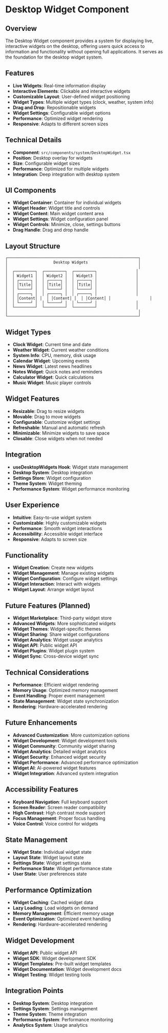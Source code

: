 # Desktop Widget Component

## Overview

The Desktop Widget component provides a system for displaying live, interactive widgets on the desktop, offering users quick access to information and functionality without opening full applications. It serves as the foundation for the desktop widget system.

## Features

- **Live Widgets**: Real-time information display
- **Interactive Elements**: Clickable and interactive widgets
- **Customizable Layout**: User-defined widget positioning
- **Widget Types**: Multiple widget types (clock, weather, system info)
- **Drag and Drop**: Repositionable widgets
- **Widget Settings**: Configurable widget options
- **Performance**: Optimized widget rendering
- **Responsive**: Adapts to different screen sizes

## Technical Details

- **Component**: `src/components/system/DesktopWidget.tsx`
- **Position**: Desktop overlay for widgets
- **Size**: Configurable widget sizes
- **Performance**: Optimized for multiple widgets
- **Integration**: Deep integration with desktop system

## UI Components

- **Widget Container**: Container for individual widgets
- **Widget Header**: Widget title and controls
- **Widget Content**: Main widget content area
- **Widget Settings**: Widget configuration panel
- **Widget Controls**: Minimize, close, settings buttons
- **Drag Handle**: Drag and drop handle

## Layout Structure

```
┌─────────────────────────────────────────────────────────┐
│                    Desktop Widgets                      │
│                                                         │
│  ┌─────────┐  ┌─────────┐  ┌─────────┐                 │
│  │ Widget1 │  │ Widget2 │  │ Widget3 │                 │
│  │ ┌─────┐ │  │ ┌─────┐ │  │ ┌─────┐ │                 │
│  │ │Title│ │  │ │Title│ │  │ │Title│ │                 │
│  │ └─────┘ │  │ └─────┘ │  │ └─────┘ │                 │
│  │ ┌─────┐ │  │ ┌─────┐ │  │ ┌─────┐ │                 │
│  │ │Content│ │  │ │Content│ │  │ │Content│ │                 │
│  │ └─────┘ │  │ └─────┘ │  │ └─────┘ │                 │
│  └─────────┘  └─────────┘  └─────────┘                 │
│                                                         │
└─────────────────────────────────────────────────────────┘
```

## Widget Types

- **Clock Widget**: Current time and date
- **Weather Widget**: Current weather conditions
- **System Info**: CPU, memory, disk usage
- **Calendar Widget**: Upcoming events
- **News Widget**: Latest news headlines
- **Notes Widget**: Quick notes and reminders
- **Calculator Widget**: Quick calculations
- **Music Widget**: Music player controls

## Widget Features

- **Resizable**: Drag to resize widgets
- **Movable**: Drag to move widgets
- **Configurable**: Customize widget settings
- **Refreshable**: Manual and automatic refresh
- **Minimizable**: Minimize widgets to save space
- **Closable**: Close widgets when not needed

## Integration

- **useDesktopWidgets Hook**: Widget state management
- **Desktop System**: Desktop integration
- **Settings Store**: Widget configuration
- **Theme System**: Widget theming
- **Performance System**: Widget performance monitoring

## User Experience

- **Intuitive**: Easy-to-use widget system
- **Customizable**: Highly customizable widgets
- **Performance**: Smooth widget interactions
- **Accessibility**: Accessible widget interface
- **Responsive**: Adapts to screen size

## Functionality

- **Widget Creation**: Create new widgets
- **Widget Management**: Manage existing widgets
- **Widget Configuration**: Configure widget settings
- **Widget Interaction**: Interact with widgets
- **Widget Layout**: Arrange widget layout

## Future Features (Planned)

- **Widget Marketplace**: Third-party widget store
- **Advanced Widgets**: More sophisticated widgets
- **Widget Themes**: Widget-specific themes
- **Widget Sharing**: Share widget configurations
- **Widget Analytics**: Widget usage analytics
- **Widget API**: Public widget API
- **Widget Plugins**: Widget plugin system
- **Widget Sync**: Cross-device widget sync

## Technical Considerations

- **Performance**: Efficient widget rendering
- **Memory Usage**: Optimized memory management
- **Event Handling**: Proper event management
- **State Management**: Widget state synchronization
- **Rendering**: Hardware-accelerated rendering

## Future Enhancements

- **Advanced Customization**: More customization options
- **Widget Development**: Widget development tools
- **Widget Community**: Community widget sharing
- **Widget Analytics**: Detailed widget analytics
- **Widget Security**: Enhanced widget security
- **Widget Performance**: Advanced performance optimization
- **Widget AI**: AI-powered widget features
- **Widget Integration**: Advanced system integration

## Accessibility Features

- **Keyboard Navigation**: Full keyboard support
- **Screen Reader**: Screen reader compatibility
- **High Contrast**: High contrast mode support
- **Focus Management**: Proper focus handling
- **Voice Control**: Voice control for widgets

## State Management

- **Widget State**: Individual widget state
- **Layout State**: Widget layout state
- **Settings State**: Widget settings state
- **Performance State**: Widget performance state
- **User State**: User preferences state

## Performance Optimization

- **Widget Caching**: Cached widget data
- **Lazy Loading**: Load widgets on demand
- **Memory Management**: Efficient memory usage
- **Event Optimization**: Optimized event handling
- **Rendering**: Hardware-accelerated rendering

## Widget Development

- **Widget API**: Public widget API
- **Widget SDK**: Widget development SDK
- **Widget Templates**: Pre-built widget templates
- **Widget Documentation**: Widget development docs
- **Widget Testing**: Widget testing tools

## Integration Points

- **Desktop System**: Desktop integration
- **Settings System**: Settings management
- **Theme System**: Theme integration
- **Performance System**: Performance monitoring
- **Analytics System**: Usage analytics
